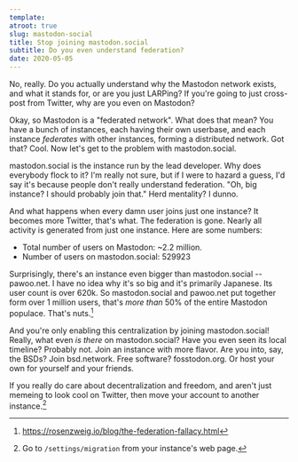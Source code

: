 ```yaml
---
template:
atroot: true
slug: mastodon-social
title: Stop joining mastodon.social
subtitle: Do you even understand federation?
date: 2020-05-05
---
```


No, really. Do you actually understand why the Mastodon network exists,
and what it stands for, or are you just LARPing? If you're going to just
cross-post from Twitter, why are you even on Mastodon?

Okay, so Mastodon is a "federated network". What does that mean? You
have a bunch of instances, each having their own userbase, and each
instance _federates_ with other instances, forming a distributed
network. Got that? Cool. Now let's get to the problem with
mastodon.social.

mastodon.social is the instance run by the lead developer. Why does
everybody flock to it? I'm really not sure, but if I were to hazard
a guess, I'd say it's because people don't really understand federation.
"Oh, big instance? I should probably join that." Herd mentality?
I dunno.

And what happens when every damn user joins just one instance? It becomes
more Twitter, that's what. The federation is gone. Nearly all activity
is generated from just one instance. Here are some numbers:

- Total number of users on Mastodon: ~2.2 million.
- Number of users on mastodon.social: 529923

Surprisingly, there's an instance even bigger than
mastodon.social -- pawoo.net. I have no idea why it's so big and it's
primarily Japanese. Its user count is over 620k. So mastodon.social and
pawoo.net put together form over 1 million users, that's _more than_ 50%
of the entire Mastodon populace. That's nuts.[^federation-fallacy]

[^federation-fallacy]: https://rosenzweig.io/blog/the-federation-fallacy.html

And you're only enabling this centralization by joining mastodon.social! Really, what
even _is there_ on mastodon.social? Have you even seen its local
timeline? Probably not. Join an instance with more flavor. Are you into,
say, the BSDs? Join bsd.network. Free software? fosstodon.org. Or host
your own for yourself and your friends. 

If you really do care about decentralization and freedom, and aren't
just memeing to look cool on Twitter, then move your account to another
instance.[^move-account]

[^move-account]: Go to `/settings/migration` from your instance's web
     page.
